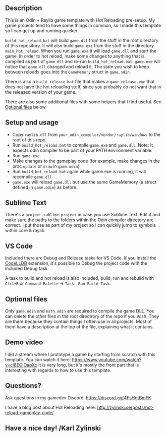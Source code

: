 ## Description

This is an Odin + Raylib game template with Hot Reloading pre-setup.  My game projects tend to have some things in common, so I made this template so I can get up and running quicker. 

`build_hot_reload.bat` will build `game.dll` from the stuff in the root directory of this repository. It will also build `game.exe` from the stuff in the directory `main_hot_reload`. When you run `game.exe` it will load `game.dll` and start the game. In order to hot reload, make some changes to anything that is compiled as part of `game.dll` and re-run `build_hot_reload.bat`. `game.exe` will notice that `game.dll` changed and reload it. The state you wish to keep between reloads goes into the `GameMemory` struct in `game.odin`.

There is also a `build_release.bat` file that makes a `game_release.exe` that does not have the hot reloading stuff, since you probably do not want that in the released version of your game.

There are also some additional files with some helpers that I find useful. See [Optional files](#optional-files) below.

## Setup and usage

- Copy `raylib.dll` from `your_odin_compiler/vendor/raylib/windows` to the root of this repo.
- Run `build_hot_reload.bat` to compile `game.exe` and `game.dll`. Note: It expects odin compiler to be part of your PATH environment variable.
- Run `game.exe`
- Make changes to the gameplay code (for example, make changes in the proc `update` or `draw` in `game.odin`)
- Run `build_hot_reload.bat` again while game.exe is running, it will recompile `game.dll`
- `game.exe` will reload `game.dll` but use the same GameMemory (a struct defined in `game.odin`) as before.

## Sublime Text
There's a `project.sublime-project` in case you use Sublime Text. Edit it and make sure the paths to the folders within the Odin compiler directory are correct. I put those as part of my project so I can quickly jump to symbols within core & raylib.

## VS Code
Included there are Debug and Release tasks for VS Code. If you install the [CodeLLDB](https://marketplace.visualstudio.com/items?itemName=vadimcn.vscode-lldb) extension, it's possible to Debug the project code with the included Debug task.

A task to build and hot reload is also included, build, run and rebuild with `Ctrl+B` or `Command Palette` -> `Task: Run Build Task`.

## Optional files
Only `game.odin` and `math.odin` are required to compile the game DLL. You can delete the other files in the root directrory of the repo if you wish. They are there because they contain things I often use in all projects. Most of them have a description at the top of the file, explaining what it contains.

## Demo video
I did a stream where I prototype a game by starting from scratch with this template. You can watch it here: https://www.youtube.com/watch?v=cl8EOjOaoXc It is very long, but it's mostly the front part that is interesting with regards to how to use this template.

## Questions?

Ask questions in my gamedev Discord: https://discord.gg/4FsHgtBmFK

I have a blog post about Hot Reloading here: http://zylinski.se/posts/hot-reload-gameplay-code/

## Have a nice day! /Karl Zylinski
